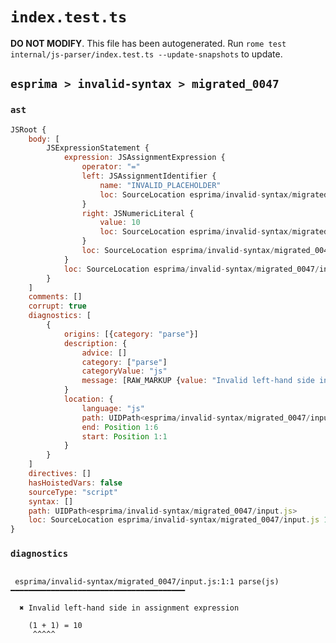 # `index.test.ts`

**DO NOT MODIFY**. This file has been autogenerated. Run `rome test internal/js-parser/index.test.ts --update-snapshots` to update.

## `esprima > invalid-syntax > migrated_0047`

### `ast`

```javascript
JSRoot {
	body: [
		JSExpressionStatement {
			expression: JSAssignmentExpression {
				operator: "="
				left: JSAssignmentIdentifier {
					name: "INVALID_PLACEHOLDER"
					loc: SourceLocation esprima/invalid-syntax/migrated_0047/input.js 1:8-1:7
				}
				right: JSNumericLiteral {
					value: 10
					loc: SourceLocation esprima/invalid-syntax/migrated_0047/input.js 1:10-1:12
				}
				loc: SourceLocation esprima/invalid-syntax/migrated_0047/input.js 1:0-1:12
			}
			loc: SourceLocation esprima/invalid-syntax/migrated_0047/input.js 1:0-1:12
		}
	]
	comments: []
	corrupt: true
	diagnostics: [
		{
			origins: [{category: "parse"}]
			description: {
				advice: []
				category: ["parse"]
				categoryValue: "js"
				message: [RAW_MARKUP {value: "Invalid left-hand side in "}, "assignment expression"]
			}
			location: {
				language: "js"
				path: UIDPath<esprima/invalid-syntax/migrated_0047/input.js>
				end: Position 1:6
				start: Position 1:1
			}
		}
	]
	directives: []
	hasHoistedVars: false
	sourceType: "script"
	syntax: []
	path: UIDPath<esprima/invalid-syntax/migrated_0047/input.js>
	loc: SourceLocation esprima/invalid-syntax/migrated_0047/input.js 1:0-2:0
}
```

### `diagnostics`

```

 esprima/invalid-syntax/migrated_0047/input.js:1:1 parse(js) ━━━━━━━━━━━━━━━━━━━━━━━━━━━━━━━━━━━━━━━

  ✖ Invalid left-hand side in assignment expression

    (1 + 1) = 10
     ^^^^^


```
